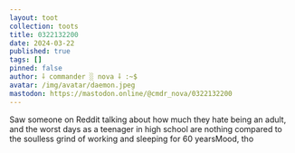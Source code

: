 ```yaml
---
layout: toot
collection: toots
title: 0322132200
date: 2024-03-22
published: true
tags: []
pinned: false
author: ⸸ commander ░ nova ⸸ :~$
avatar: /img/avatar/daemon.jpeg
mastodon: https://mastodon.online/@cmdr_nova/0322132200
---
```


Saw someone on Reddit talking about how much they hate being an adult, and the worst days as a teenager in high school are nothing compared to the soulless grind of working and sleeping for 60 yearsMood, tho
